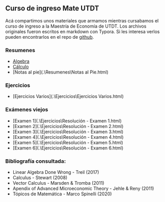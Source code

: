## Curso de ingreso Mate UTDT

Acá compartimos unos materiales que armamos mientras cursabamos el curso de ingreso a la Maestría de Economía de UTDT.
Los archivos originales fueron escritos en markdown con Typora. Si les interesa verlos pueden encontrarlos en el repo de [github](https://github.com/ndharari/MateUTDT).

### Resumenes

- [Algebra](.\Resumenes\Algebra.html)
- [Cálculo](.\Resumenes\Cálculo.html)
- [Notas al pie](.\Resumenes\Notas al Pie.html)

### Ejercicios

- [Ejercicios Varios](.\Ejercicios\Ejercicios Varios.html)

### Exámenes viejos

- [Examen 1](.\Ejercicios\Resolución - Examen 1.html)
- [Examen 2](.\Ejercicios\Resolución - Examen 2.html)
- [Examen 3](.\Ejercicios\Resolución - Examen 3.html)
- [Examen 4](.\Ejercicios\Resolución - Examen 4.html)
- [Examen 5](.\Ejercicios\Resolución - Examen 5.html)
- [Examen 6](.\Ejercicios\Resolución - Examen 6.html)

### Bibliografía consultada:
 - Linear Algebra Done Wrong - Treil (2017)
 - Calculus - Stewart (2008)
 - Vector Calculus - Marsden & Tromba (2011)
 - Apendix of Advanced Microeconomic Theory - Jehle & Reny (2011)
 - Tópicos de Matemática - Marco Spinelli (2020)
